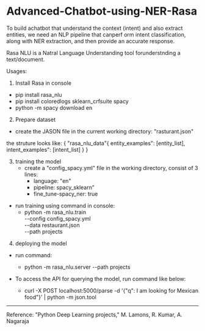 # Advanced-Chatbot-using-NER-Rasa


To build achatbot that understand the context (intent) and also extract entities, 
we need an NLP pipeline that canperf orm intent classification, along with NER extraction,
and then provide an accurate response.

Rasa NLU is a Natral Language Understanding tool forunderstnding a text/document. 

Usages: 
 1) Install Rasa in console
  * pip install rasa_nlu
  * pip install coloredlogs sklearn_crfsuite spacy
  * python -m spacy download en
 2) Prepare dataset
   * create the JASON file in the current working directory:
   "rasturant.json"
 
 the struture looks like:
 {
  "rasa_nlu_data"{
   entity_examples": [entity_list],
   intent_examples": [intent_list]
   }
 }
 
3) training the model
   * create a "config_spacy.yml" file in the working directory, consist of 3 lines:
      * language: "en"
      * pipeline: spacy_sklearn"
      * fine_tune-spacy_ner: true
  * run training using command in console:
     * python -m rasa_nlu.train \
   --config config_spacy.yml \
   --data restaurant.json \
   --path projects

4) deploying the model 
  * run command:
      * python -m rasa_nlu.server --path projects
   
  * To access the API for querying the model, run command like below:
      * curl -X POST localhost:5000/parse -d '{"q": I am looking for Mexican food"}' | python -m json.tool

---
Reference: "Python Deep Learning projects," M. Lamons, R. Kumar, A. Nagaraja 

   
